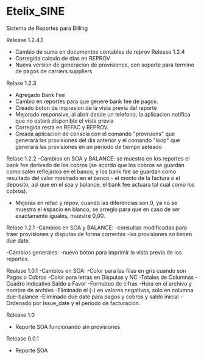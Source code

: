 ﻿Etelix_SINE
============

Sistema de Reportes para Billing

Release 1.2.4.1
- Cambio de suma en documentos contables de reprov
Release 1.2.4
- Corregida calculo de dias en REPROV
- Nueva version de generacion de provisiones, con soporte para termino de pagos de carriers suppliers 

Relase 1.2.3
- Agregado Bank Fee
- Cambio en reportes para que genere bank fee de pagos.
- Creado boton de impresion de la vista previa del reporte
- Mejorado responsive, al abrir desde un telefono, la aplicacion notifica que no estará disponible el vista previa
- Corregida resta en REFAC y REPROV.
- Creada aplicacion de consola con el comando "provisions" que generará las provisiones del dia anterior y el comando "loop" que generará las provisiones en un periodo de tiempo seteado

Relase 1.2.2
-Cambios en SOA y BALANCE:
se muestra en los reportes el bank fee derivado de los cobros
(se acordo que los cobros se guardan como salen reflejados en el banco, y los bank fee se guardan como resultado del valor mostrado en el banco - el monto de la factura o el deposito, asi que en el soa y balance, el bank fee actuara tal cual como los cobros).
- Mejoras en refac y repov, cuando las diferencias son 0, ya no se muestra el espacio en blanco, se arreglo para que en caso de ser exactamente iguales, muestre 0,00.

Relase 1.2.1
-Cambios en SOA y BALANCE:
       -consultas modificadas para traer provisiones y disputas de forma correctas
       -las provisiones no tienen due date.

-Cambios generales:
       -nuevo boton para imprimir la vista previa de los reportes.

Realese 1.0.1
-Cambios en SOA:
       -Color para las filas en gris cuando son Pagos o Cobros
       -Color para letras en Disputas y NC
       -Totales de Columnas
       -Cuadro indicativo Saldo a Favor
       -Formateo de cifras
       -Hora en el archivo y nombre de archivo
       -Eliminado el (-) en valores negativos, solo en columna due-balance
       -Eliminado due date para pagos y cobros y saldo inicial
       -Ordenado por Issue_date y el periodo de facturación.

Release 1.0
- Reporte SOA funcionando sin provisiones

Release 0.0.1
- Reporte SOA






